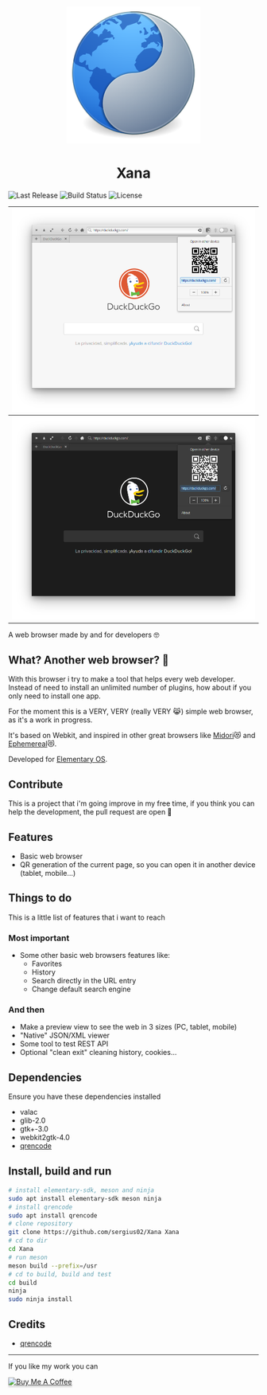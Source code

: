 <p align="center">
  <img src="data/icons/128/com.github.sergius02.xana.svg" alt="Icon" />
</p>
<h1 align="center">Xana</h1>

![Last Release](https://img.shields.io/github/v/release/sergius02/Xana?include_prereleases&style=for-the-badge)
![Build Status](https://img.shields.io/travis/sergius02/Xana/main?style=for-the-badge)
![License](https://img.shields.io/github/license/sergius02/Xana?style=for-the-badge)


|![Xana light theme](screenshots/xana.png) | 
|------------------------------------------|
![Xana dark theme](screenshots/xana2.png)|

A web browser made by and for developers 🤓️

## What? Another web browser? 🤔️

With this browser i try to make a tool that helps every web developer. Instead of need to install an unlimited number of plugins, how about if you only need to install one app.

For the moment this is a VERY, VERY (really VERY 😹️) simple web browser, as it's a work in progress.

It's based on Webkit, and inspired in other great browsers like [Midori](https://github.com/midori-browser?type=source)😻️ and [Ephemereal](https://github.com/cassidyjames/ephemeral)😻️.

Developed for [Elementary OS](https://elementary.io/es/).

## Contribute

This is a project that i'm going improve in my free time, if you think you can help the development, the pull request are open 🎉️

## Features

* Basic web browser
* QR generation of the current page, so you can open it in another device (tablet, mobile...)

## Things to do

This is a little list of features that i want to reach

### Most important

* Some other basic web browsers features like:
  * Favorites
  * History
  * Search directly in the URL entry
  * Change default search engine

### And then

* Make a preview view to see the web in 3 sizes (PC, tablet, mobile)
* "Native" JSON/XML viewer
* Some tool to test REST API
* Optional "clean exit" cleaning history, cookies...

## Dependencies

Ensure you have these dependencies installed

* valac
* glib-2.0
* gtk+-3.0
* webkit2gtk-4.0
* [qrencode](https://fukuchi.org/works/qrencode/)

## Install, build and run

```bash
# install elementary-sdk, meson and ninja
sudo apt install elementary-sdk meson ninja
# install qrencode
sudo apt install qrencode
# clone repository
git clone https://github.com/sergius02/Xana Xana
# cd to dir
cd Xana
# run meson
meson build --prefix=/usr
# cd to build, build and test
cd build
ninja
sudo ninja install
```

## Credits

* [qrencode](https://github.com/fukuchi/libqrencode)

----------

If you like my work you can

<a href="https://www.buymeacoffee.com/sergius02" target="_blank"><img src="https://www.buymeacoffee.com/assets/img/custom_images/orange_img.png" alt="Buy Me A Coffee" style="height: 41px !important;width: 174px !important;box-shadow: 0px 3px 2px 0px rgba(190, 190, 190, 0.5) !important;-webkit-box-shadow: 0px 3px 2px 0px rgba(190, 190, 190, 0.5) !important;" ></a>
